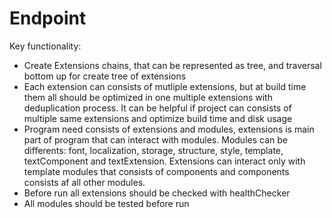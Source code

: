 # Endpoint

Key functionality:

- Create Extensions chains, that can be represented as tree, and traversal bottom up for create tree of extensions
- Each extension can consists of mutliple extensions, but at build time them all should be optimized in one multiple extensions with deduplication process. It can be helpful if project can consists of multiple same extensions and optimize build time and disk usage
- Program need consists of extensions and modules, extensions is main part of program that can interact with modules. Modules can be differents: font, localization, storage, structure, style, template, textComponent and textExtension. Extensions can interact only with template modules that consists of components and components consists af all other modules.
- Before run all extensions should be checked with healthChecker
- All modules should be tested before run